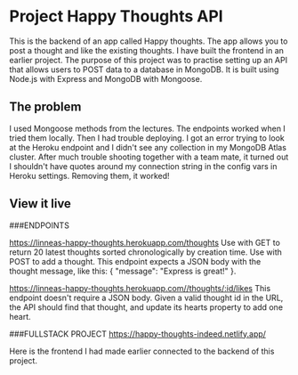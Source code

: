 # Project Happy Thoughts API

This is the backend of an app called Happy thoughts. The app allows you to post a thought and like the existing thoughts. I have built the frontend in an earlier project. The purpose of this project was to practise setting up an API that allows users to POST data to a database in MongoDB. It is built using Node.js with Express and MongoDB with Mongoose.

## The problem

I used Mongoose methods from the lectures. The endpoints worked when I tried them locally. Then I had trouble deploying. I got an error trying to look at the Heroku endpoint and I didn't see any collection in my MongoDB Atlas cluster. After much trouble shooting together with a team mate, it turned out I shouldn't have quotes around my connection string in the config vars in Heroku settings. Removing them, it worked!

## View it live

###ENDPOINTS

https://linneas-happy-thoughts.herokuapp.com/thoughts 
Use with GET to return 20 latest thoughts sorted chronologically by creation time.
Use with POST to add a thought. This endpoint expects a JSON body with the thought message, like this: { "message": "Express is great!" }.

https://linneas-happy-thoughts.herokuapp.com//thoughts/:id/likes
This endpoint doesn't require a JSON body. Given a valid thought id in the URL, the API should find that thought, and update its hearts property to add one heart.

###FULLSTACK PROJECT
https://happy-thoughts-indeed.netlify.app/ 

Here is the frontend I had made earlier connected to the backend of this project.


